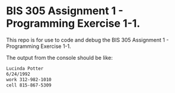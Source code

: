 # BIS 305 Assignment 1 - Programming Exercise 1-1.

This repo is for use to code and debug the BIS 305 Assignment 1 - Programming Exercise 1-1.

The output from the console should be like:
```html
Lucinda Potter
6/24/1992
work 312-982-1010
cell 815-867-5309

```